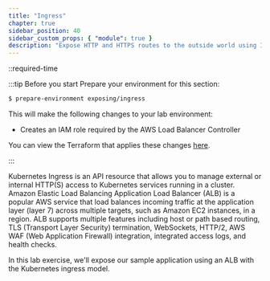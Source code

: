 ```yaml
---
title: "Ingress"
chapter: true
sidebar_position: 40
sidebar_custom_props: { "module": true }
description: "Expose HTTP and HTTPS routes to the outside world using Ingress API on Amazon Elastic Kubernetes Service."
---
```


::required-time

:::tip Before you start
Prepare your environment for this section:

```bash timeout=300 wait=30
$ prepare-environment exposing/ingress
```

This will make the following changes to your lab environment:

- Creates an IAM role required by the AWS Load Balancer Controller

You can view the Terraform that applies these changes [here](https://github.com/VAR::MANIFESTS_OWNER/VAR::MANIFESTS_REPOSITORY/tree/VAR::MANIFESTS_REF/manifests/modules/exposing/ingress/.workshop/terraform).

:::

Kubernetes Ingress is an API resource that allows you to manage external or internal HTTP(S) access to Kubernetes services running in a cluster. Amazon Elastic Load Balancing Application Load Balancer (ALB) is a popular AWS service that load balances incoming traffic at the application layer (layer 7) across multiple targets, such as Amazon EC2 instances, in a region. ALB supports multiple features including host or path based routing, TLS (Transport Layer Security) termination, WebSockets, HTTP/2, AWS WAF (Web Application Firewall) integration, integrated access logs, and health checks.

In this lab exercise, we'll expose our sample application using an ALB with the Kubernetes ingress model.
